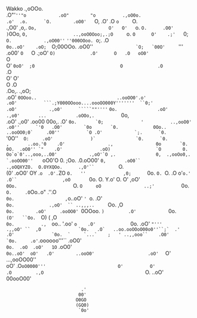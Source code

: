 Wakko
                                                          .,oOOo.             
                                                         .O"'``''"o           
                                                       .oO"        "o         
             .,oO0o.                                  .o'  .o.      `O.       
           .oO0'   ``O,                              .O'  .O  `o     `O.      
         .,O0'  ,o,.  `Oo,                           O'   O'   `o.    `O.     
        .O0'    )`0Oo,  `O,                 ..,ooOOOoo;,.;O     `o.    `O     
        O'    .;'   `0;  `O.            .,oO00''`    `''000OOoo. `o;.  .O     
        `0o..oO'    .oO;  `O;00OOo.  .oO0''``                 `O;   `00O'     
         ``'''  .o00' `O   `O     .;oO'                        `O)            
              .O'      O   .O   oO0'                            `O            
              O'        `0oO'  ;0                                O            
             .O                `                                .O            
             O'                                                 O'            
             O                                                 .O             
           .Oo,.                                            .,oO;             
         .oO'  `0OOoo..                              ..ooOO0'.o'              
       .oO'          ```.;Y000OOooo....oooOO000Y'''''''  ``0;'                
    .oO'            .,o0'      `````""''''`                 `0o.              
  .oO'            .,o0'       ...           .oOOo,.          `0o,             
.oO'            .,o0'     .oo00 00o,.      .O'    ``0o.       `0;             
'          ..,ooO0'     .o0''      `'0   .O0'        `0o       `0.            
0Oo..  ..ooOO0;0`     .O0''          `O .O'            `;.      `0.           
  ``'0O''``   O:     .oO'              )`               `0.      `0.          
 ,       ..oo.'0    .O'                .,                0o       `0.         
 0O.  .oO0'' `"    .O'              .oO)                 `O        0.         
  Oo`o`0'..,ooo,..O0'            .,oO'`O ,.               0,  .,ooOo0,.       
   `.ooOO00''    ``             oO0'O  0. ;Oo.           .0.oO00'    `0,      
  .oO0``                    .,oOQXYZO.  O.OYXQOo.      .,O'``         `O.     
 (0'                      .oO0' OY .`o  .O'.`ZO `O.   ''              ,0;     
 `0o.                       `O. `O. .O  o'`o.'  .O``                 ,oO      
  `0o.                        O.  Y.o'  O.      O'                 ,oO'       
    `0Oo.                     `O.       `O     oO                ..;'         
      `0o.                     `O.     .O`Oo..o"               .''.O          
         `0o.                   ,`o..oO'    `' `o.               .O'          
           `0o.             .,oO'  `` ..,,,..     `Oo.           ,O           
             `0o.        .oO'     .ooOO0' `0OOoo.    `)         .O'           
              `0o.       `       (O'   ``Oo.   `O)       (      ,O            
                `0o.          .,  `oo..     '.oo'        `o    .O'            
                  `0o.     .oO'       ```"'''       .,,oO' ``  ,O             
                   `0o.   .O`   ..oo.ooOOoO00o0''``;`  .'     .O'             
                    `0o.  `     `...`    ;   ' ..,,ooo``    .O0'              
                      `0o.     .o'```.oooooo'''``         .oO0'               
                        `0o.  .oO  .oO'   1O`           .oO0'                 
                         `0o..oO'  oO'   .O'        ..ooO0'                   
                            .oO'  `      O'  ...,ooOO00''                     
                            oO'         .O`oO0000'''                          
                            O'          O'                                    
                           .O         .,O                                     
                           `O.      ..oO'                                     
                              00ooO00'                                        

                                .'                                            
                               00'                                            
                              O0GO                                            
                              (GQ0)                                           
                               `0o'
